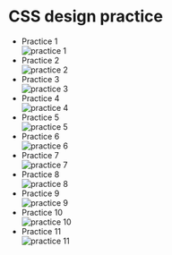 # CSS design practice

- Practice 1 <br>
    ![practice 1](./images/css/css-1.png)
- Practice 2 <br>
    ![practice 2](./images/css/css-2.png)
- Practice 3 <br>
    ![practice 3](./images/css/css-3.png)
- Practice 4 <br>
    ![practice 4](./images/css/css-4.png)
- Practice 5 <br>
    ![practice 5](./images/css/css-5.png)
- Practice 6 <br>
    ![practice 6](./images/css/css-6.png)
- Practice 7 <br>
    ![practice 7](./images/css/css-7.png)
- Practice 8 <br>
    ![practice 8](./images/css/css-8.png)
- Practice 9 <br>
    ![practice 9](./images/css/css-9.png)
- Practice 10 <br>
    ![practice 10](./images/css/css-10.png)
- Practice 11 <br>
    ![practice 11](./images/css/css-11.png)
